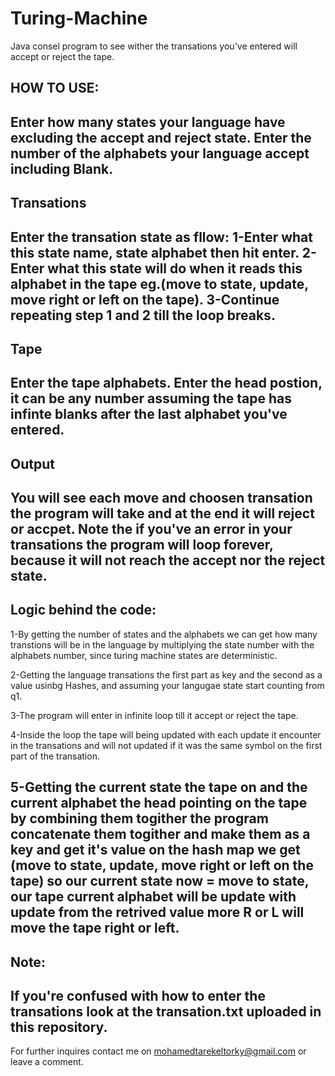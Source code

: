 # Turing-Machine
Java consel program to see wither the transations you've entered will accept or reject the tape.

HOW TO USE:
-----------
Enter how many states your language have excluding the accept and reject state.
Enter the number of the alphabets your language accept including Blank.
-----------
Transations
-----------
Enter the transation state as fllow:
1-Enter what this state name, state alphabet then hit enter.
2-Enter what this state will do when it reads this alphabet in the tape eg.(move to state, update, move right or left on the tape).
3-Continue repeating step 1 and 2 till the loop breaks.
----
Tape
----
Enter the tape alphabets.
Enter the head postion, it can be any number assuming the tape has infinte blanks after the last alphabet you've entered.
------
Output
------
You will see each move and choosen transation the program will take and at the end it will reject or accpet.
Note the if you've an error in your transations the program will loop forever,
because it will not reach the accept nor the reject state.
---------------------------------------------------------------------------------------------------------------------------------
Logic behind the code:
----------------------
1-By getting the number of states and the alphabets we can get how many transtions will be in the language by multiplying the
state number with the alphabets number, since turing machine states are deterministic.

2-Getting the language transations the first part as key and the second as a value usinbg Hashes, 
and assuming your langugae state start counting from q1.

3-The program will enter in infinite loop till it accept or reject the tape.

4-Inside the loop the tape will being updated with each update it encounter in the transations and will not updated if it was the
same symbol on the first part of the transation.

5-Getting the current state the tape on and the current alphabet the head pointing on the tape by combining them togither the
program concatenate them togither and make them as a key and get it's value on the hash map we get
(move to state, update, move right or left on the tape) so our current state now = move to state,
our tape current alphabet will be update with update from the retrived value more R or L will move the tape right or left.
---------------------------------------------------------------------------------------------------------------------------------
Note:
-----
If you're confused with how to enter the transations look at the transation.txt uploaded in this repository.
---------------------------------------------------------------------------------------------------------------------------------
For further inquires contact me on mohamedtarekeltorky@gmail.com or leave a comment.
